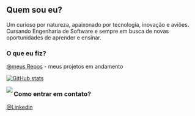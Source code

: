 ## Quem sou eu? 
Um curioso por natureza, apaixonado por tecnologia, inovação e aviões. Cursando Engenharia de Software e sempre em busca de novas oportunidades de aprender e ensinar.

### O que eu fiz?
[@meus Repos](https://github.com/rog-goncalves?tab=repositories) - meus projetos em andamento

[![GitHub stats](https://github-readme-stats.vercel.app/api?username=rog-goncalves&theme=onedark)](https://github.com/anuraghazra/github-readme-stats)

<a href="https://github.com/anuraghazra/github-readme-stats">
<img align="left" src="https://github-readme-stats.vercel.app/api/top-langs/?username=rog-goncalves&layout=compact&theme=onedark&hide_border=true&bg_color=0D1117" />
</a>

### Como entrar em contato?

[@Linkedin](https://www.linkedin.com/in/rodrigo-oliveira-goncalves/) 


